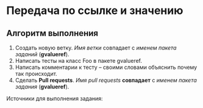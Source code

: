# Передача по ссылке и значению

## Алгоритм выполнения

1.	Создать новую ветку. _Имя ветки_ совпадает с _именем пакета заданий_ (__gvalueref__).
2.	Написать тесты на класс Foo в пакете gvalueref. 
3.	Написать комментарии к тесту – своими словами объяснить почему так происходит. 
4.	Сделать __Pull requests__. _Имя pull requests_ __совпадает__ с _именем пакета задания_ (__gvalueref__).


Источники для выполнения задания:
